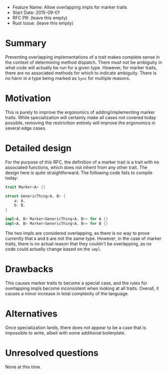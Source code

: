 - Feature Name: Allow overlapping impls for marker traits
- Start Date: 2015-09-01
- RFC PR: (leave this empty)
- Rust Issue: (leave this empty)

# Summary

Preventing overlapping implementations of a trait makes complete sense in the context of determining method dispatch. There must not be ambiguity in what code will actually be run for a given type. However, for marker traits, there are no associated methods for which to indicate ambiguity. There is no harm in a type being marked as `Sync` for multiple reasons.

# Motivation

This is purely to improve the ergonomics of adding/implementing marker traits. While specialization will certainly make all cases not covered today possible, removing the restricition entirely will improve the ergonomics in several edge cases.

# Detailed design

For the purpose of this RFC, the definition of a marker trait is a trait with no associated functions, which does not inherit from any other trait. The design here is quite straightforward. The following code fails to compile today:

```rust
trait Marker<A> {}

struct GenericThing<A, B> {
    a: A,
    b: B,
}

impl<A, B> Marker<GenericThing<A, B>> for A {}
impl<A, B> Marker<GenericThing<A, B>> for B {}
```

The two impls are considered overlapping, as there is no way to prove currently that `A` and `B` are not the same type. However, in the case of marker traits, there is no actual reason that they couldn't be overlapping, as no code could actually change based on the `impl`.

# Drawbacks

This causes marker traits to become a special case, and the rules for overlapping impls become inconsistent when looking at all traits. Overall, it causes a minor increase in total complexity of the language.

# Alternatives

Once specialization lands, there does not appear to be a case that is impossible to write, albeit with some additional boilerplate.

# Unresolved questions

None at this time.
